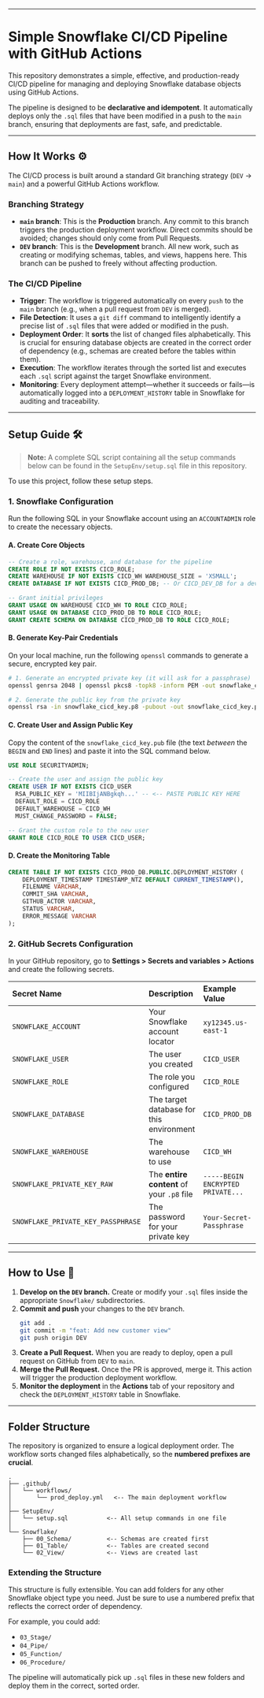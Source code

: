 -----

# Simple Snowflake CI/CD Pipeline with GitHub Actions

This repository demonstrates a simple, effective, and production-ready CI/CD pipeline for managing and deploying Snowflake database objects using GitHub Actions.

The pipeline is designed to be **declarative and idempotent**. It automatically deploys only the `.sql` files that have been modified in a push to the `main` branch, ensuring that deployments are fast, safe, and predictable.

-----

## How It Works ⚙️

The CI/CD process is built around a standard Git branching strategy (`DEV` -\> `main`) and a powerful GitHub Actions workflow.

### Branching Strategy

  * **`main` branch**: This is the **Production** branch. Any commit to this branch triggers the production deployment workflow. Direct commits should be avoided; changes should only come from Pull Requests.
  * **`DEV` branch**: This is the **Development** branch. All new work, such as creating or modifying schemas, tables, and views, happens here. This branch can be pushed to freely without affecting production.

### The CI/CD Pipeline

  * **Trigger**: The workflow is triggered automatically on every `push` to the `main` branch (e.g., when a pull request from `DEV` is merged).
  * **File Detection**: It uses a `git diff` command to intelligently identify a precise list of `.sql` files that were added or modified in the push.
  * **Deployment Order**: It **sorts** the list of changed files alphabetically. This is crucial for ensuring database objects are created in the correct order of dependency (e.g., schemas are created before the tables within them).
  * **Execution**: The workflow iterates through the sorted list and executes each `.sql` script against the target Snowflake environment.
  * **Monitoring**: Every deployment attempt—whether it succeeds or fails—is automatically logged into a `DEPLOYMENT_HISTORY` table in Snowflake for auditing and traceability.

-----

## Setup Guide 🛠️

> **Note:** A complete SQL script containing all the setup commands below can be found in the `SetupEnv/setup.sql` file in this repository.

To use this project, follow these setup steps.

### 1\. Snowflake Configuration

Run the following SQL in your Snowflake account using an `ACCOUNTADMIN` role to create the necessary objects.

#### A. Create Core Objects

```sql
-- Create a role, warehouse, and database for the pipeline
CREATE ROLE IF NOT EXISTS CICD_ROLE;
CREATE WAREHOUSE IF NOT EXISTS CICD_WH WAREHOUSE_SIZE = 'XSMALL';
CREATE DATABASE IF NOT EXISTS CICD_PROD_DB; -- Or CICD_DEV_DB for a development environment

-- Grant initial privileges
GRANT USAGE ON WAREHOUSE CICD_WH TO ROLE CICD_ROLE;
GRANT USAGE ON DATABASE CICD_PROD_DB TO ROLE CICD_ROLE;
GRANT CREATE SCHEMA ON DATABASE CICD_PROD_DB TO ROLE CICD_ROLE;
```

#### B. Generate Key-Pair Credentials

On your local machine, run the following `openssl` commands to generate a secure, encrypted key pair.

```bash
# 1. Generate an encrypted private key (it will ask for a passphrase)
openssl genrsa 2048 | openssl pkcs8 -topk8 -inform PEM -out snowflake_cicd_key.p8 -v2 aes-256-cbc

# 2. Generate the public key from the private key
openssl rsa -in snowflake_cicd_key.p8 -pubout -out snowflake_cicd_key.pub
```

#### C. Create User and Assign Public Key

Copy the content of the `snowflake_cicd_key.pub` file (the text *between* the `BEGIN` and `END` lines) and paste it into the SQL command below.

```sql
USE ROLE SECURITYADMIN;

-- Create the user and assign the public key
CREATE USER IF NOT EXISTS CICD_USER
  RSA_PUBLIC_KEY = 'MIIBIjANBgkqh...' -- <-- PASTE PUBLIC KEY HERE
  DEFAULT_ROLE = CICD_ROLE
  DEFAULT_WAREHOUSE = CICD_WH
  MUST_CHANGE_PASSWORD = FALSE;

-- Grant the custom role to the new user
GRANT ROLE CICD_ROLE TO USER CICD_USER;
```

#### D. Create the Monitoring Table

```sql
CREATE TABLE IF NOT EXISTS CICD_PROD_DB.PUBLIC.DEPLOYMENT_HISTORY (
    DEPLOYMENT_TIMESTAMP TIMESTAMP_NTZ DEFAULT CURRENT_TIMESTAMP(),
    FILENAME VARCHAR,
    COMMIT_SHA VARCHAR,
    GITHUB_ACTOR VARCHAR,
    STATUS VARCHAR,
    ERROR_MESSAGE VARCHAR
);
```

### 2\. GitHub Secrets Configuration

In your GitHub repository, go to **Settings \> Secrets and variables \> Actions** and create the following secrets.

| Secret Name                        | Description                                          | Example Value                       |
| :--------------------------------- | :--------------------------------------------------- | :---------------------------------- |
| `SNOWFLAKE_ACCOUNT`                | Your Snowflake account locator                       | `xy12345.us-east-1`                 |
| `SNOWFLAKE_USER`                   | The user you created                                 | `CICD_USER`                         |
| `SNOWFLAKE_ROLE`                   | The role you configured                              | `CICD_ROLE`                         |
| `SNOWFLAKE_DATABASE`               | The target database for this environment             | `CICD_PROD_DB`                      |
| `SNOWFLAKE_WAREHOUSE`              | The warehouse to use                                 | `CICD_WH`                           |
| `SNOWFLAKE_PRIVATE_KEY_RAW`        | The **entire content** of your `.p8` file      | `-----BEGIN ENCRYPTED PRIVATE...` |
| `SNOWFLAKE_PRIVATE_KEY_PASSPHRASE` | The password for your private key                    | `Your-Secret-Passphrase`            |

-----

## How to Use 🚀

1.  **Develop on the `DEV` branch.** Create or modify your `.sql` files inside the appropriate `Snowflake/` subdirectories.
2.  **Commit and push** your changes to the `DEV` branch.
    ```bash
    git add .
    git commit -m "feat: Add new customer view"
    git push origin DEV
    ```
3.  **Create a Pull Request.** When you are ready to deploy, open a pull request on GitHub from `DEV` to `main`.
4.  **Merge the Pull Request.** Once the PR is approved, merge it. This action will trigger the production deployment workflow.
5.  **Monitor the deployment** in the **Actions** tab of your repository and check the `DEPLOYMENT_HISTORY` table in Snowflake.

-----

## Folder Structure

The repository is organized to ensure a logical deployment order. The workflow sorts changed files alphabetically, so the **numbered prefixes are crucial**.

```plaintext
.
├── .github/
│   └── workflows/
│       └── prod_deploy.yml   <-- The main deployment workflow
│
├── SetupEnv/
│   └── setup.sql           <-- All setup commands in one file
│
└── Snowflake/
    ├── 00_Schema/          <-- Schemas are created first
    ├── 01_Table/           <-- Tables are created second
    └── 02_View/            <-- Views are created last
```

### Extending the Structure

This structure is fully extensible. You can add folders for any other Snowflake object type you need. Just be sure to use a numbered prefix that reflects the correct order of dependency.

For example, you could add:

  * `03_Stage/`
  * `04_Pipe/`
  * `05_Function/`
  * `06_Procedure/`

The pipeline will automatically pick up `.sql` files in these new folders and deploy them in the correct, sorted order.
